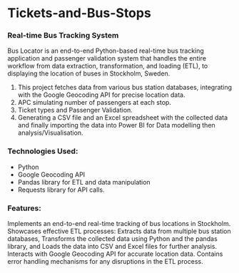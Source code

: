 # Tickets-and-Bus-Stops
### Real-time Bus Tracking System
Bus Locator is an end-to-end Python-based real-time bus tracking application and passenger validation system that handles the entire workflow from data extraction, transformation, and loading (ETL), to displaying the location of buses in Stockholm, Sweden. 
1. This project fetches data from various bus station databases, integrating with the Google Geocoding API for precise location data.
2. APC simulating number of passengers at each stop.
3. Ticket types and Passenger Validation.
4. Generating a CSV file and an Excel spreadsheet with the collected data and finally importing the data into Power BI for Data modelling then analysis/Visualisation.

### Technologies Used:
* Python
* Google Geocoding API
* Pandas library for ETL and data manipulation
* Requests library for API calls.

### Features:

Implements an end-to-end real-time tracking of bus locations in Stockholm.
Showcases effective ETL processes: Extracts data from multiple bus station databases, Transforms the collected data using Python and the pandas library, and Loads the data into CSV and Excel files for further analysis.
Interacts with Google Geocoding API for accurate location data.
Contains error handling mechanisms for any disruptions in the ETL process.
